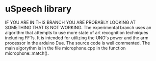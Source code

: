 # uSpeech library #
IF YOU ARE IN THIS BRANCH YOU ARE PROBABLY LOOKING AT SOMETHING THAT IS NOT WORKING. The experimental branch uses an algorithm that attempts to use more state of art recognition techniques including FFTs.
It is intended for utilizing the UNO's power and the arm processor in the arduino Due.
The source code is well commented. The main algorythm is in the file microphone.cpp in the function microphone::match().